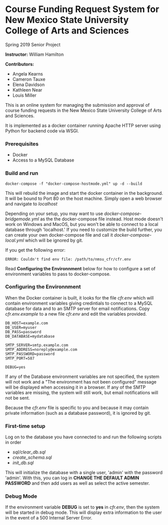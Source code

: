 # Course Funding Request System for New Mexico State University College of Arts and Sciences

Spring 2019 Senior Project

**Instructor:** William Hamilton

**Contributors:**
* Angela Kearns
* Cameron Tauxe
* Elena Davidson
* Kathleen Near
* Louis Miller

This is an online system for managing the submission and approval of course funding requests in the New Mexico State University College of Arts and Sciences.

It is implemented as a docker container running Apache HTTP server using
Python for backend code via WSGI.

### Prerequisites
* Docker
* Access to a MySQL Database

### Build and run
```
docker-compose -f "docker-compose-hostmode.yml" up -d --build
```
This will rebuild the image and start the docker container in the background. It will be bound to Port 80 on the host machine. Simply open a
web browser and navigate to *localhost*

Depending on your setup, you may want to use *docker-compose-bridgemode.yml* as the the docker-compose file instead. Host mode doesn't work on Windows and MacOS, but you won't be able to connect to a local database through 'localhost.' If you need to customize
the build further, you can create your own docker-compose file and call
it *docker-compose-local.yml* which will be ignored by git.

If you get the following error:
```
ERROR: Couldn't find env file: /path/to/nmsu_cfr/cfr.env
```
Read **Configuring the Environnment** below for how to configure a set of environment variables to pass to docker-compose.

### Configuring the Environnment
When the Docker container is built, it looks for the file *cfr.env* which will contain environment variables giving credintials to connect to
a MySQL database for data and to an SMTP server for email notifications. Copy *cfr.env.example* to a new file *cfr.env* and edit the variables provided.
```env
DB_HOST=example.com
DB_USER=myuser
DB_PASS=password
DB_DATABASE=mydatabase

SMTP_SERVER=smtp.example.com
SMTP_ADDRESS=noreply@example.com
SMTP_PASSWORD=password
SMTP_PORT=587

DEBUG=yes
```
If any of the Database environment variables are not specified, the system will not work and a "The environment has not been configured" message
will be displayed when accessing it in a browser. If any of the SMTP variables are missing, the system will still work, but email notifications
will not be sent.

Because the *cfr.env* file is specific to you and because it may contain private information (such as a database password), it is ignored by git.

### First-time setup
Log on to the database you have connected to and run the following scripts in order
- *sql/clear_db.sql*
- *create_schema.sql*
- *init_db.sql*

This will initialize the database with a single user, 'admin' with the
password 'admin'. With this, you can log in **CHANGE THE DEFAULT ADMIN PASSWORD** and then add users as well as select the active semester.

### Debug Mode
If the environment variable **DEBUG** is set to **yes** in *cfr.env*, then the system will be started in debug mode. This will display extra information to the user in the event of a 500 Internal Server Error.